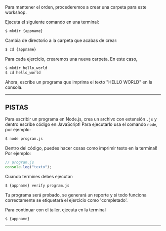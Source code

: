 Para mantener el orden, procederemos a crear una carpeta para este workshop.  

Ejecuta el siguiente comando en una terminal:

```sh
$ mkdir {appname}  
```

Cambia de directorio a la carpeta que acabas de crear:  

```sh   
$ cd {appname}
```

Para cada ejercicio, crearemos una nueva carpeta. En este caso,

```sh
$ mkdir hello_world
$ cd hello_world
```

Ahora, escribe un programa que imprima el texto "HELLO WORLD" en la consola.

----------------------------------------------------------------------
## PISTAS

Para escribir un programa en Node.js, crea un archivo con extensión `.js` y dentro escribe código en JavaScript! Para ejecutarlo usa el comando `node`, por ejemplo:

```sh
$ node program.js
```

Dentro del código, puedes hacer cosas como imprimir texto en la terminal! Por ejemplo:

```js
// program.js
console.log("texto");
```

Cuando termines debes ejecutar:

```sh
$ {appname} verify program.js
```

Tu programa será probado, se generará un reporte y si todo funciona correctamente se etiquetará el ejercicio como 'completado'.

Para continuar con el taller, ejecuta en la terminal

```sh
$ {appname}
```

----------------------------------------------------------------------
